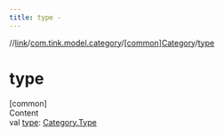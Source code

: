 ```yaml
---
title: type -
---
```

//[link](../../index.md)/[com.tink.model.category](../index.md)/[[common]Category](index.md)/[type](type.md)



# type  
[common]  
Content  
val [type](type.md): [Category.Type](-type/index.md)  



